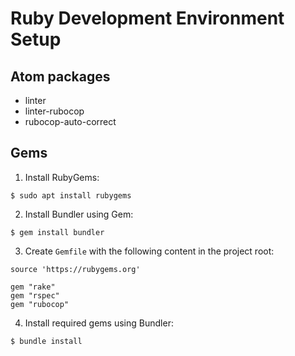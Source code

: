 # Ruby Development Environment Setup

## Atom packages
* linter
* linter-rubocop
* rubocop-auto-correct

## Gems

1. Install RubyGems:

  ```console
  $ sudo apt install rubygems
  ```

2. Install Bundler using Gem:

  ```console
  $ gem install bundler
  ```

3. Create `Gemfile` with the following content in the project root:

  ```
  source 'https://rubygems.org'

  gem "rake"
  gem "rspec"
  gem "rubocop"
  ```

4. Install required gems using Bundler:

  ```console
  $ bundle install
  ```
